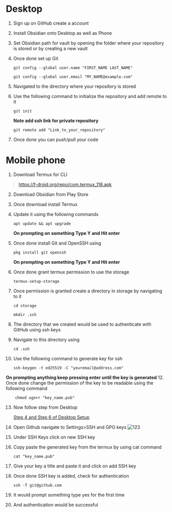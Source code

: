 # Desktop
1. Sign up on GitHub create a account
2. Install Obsidian onto Desktop as well as Phone 
3. Set Obsidian path for vault by opening the folder where your repository is stored or by creating a new vault
4. Once done set up Git
   
	```
	git config --global user.name "FIRST_NAME LAST_NAME"
	```
	
    ```
    git config --global user.email "MY_NAME@example.com"
    ```
1. Navigated to the directory where your repository is stored 
2. Use the following command to initialize the repository and add remote to it
   
	```
	git init
	```
	
    **Note add ssh link for private repository**    
    
    ```
    git remote add "Link_to_your_repository"
    ```  
1. Once done you can push/pull your code
# Mobile phone
1. Download Termux for CLI
>https://f-droid.org/repo/com.termux_118.apk
2. Download Obsidian from Play Store
3. Once download install Termux
4. Update it using the following commands 

	```
	apt update && apt upgrade
	```

	**On prompting on something Type Y and Hit enter**

5. Once done install Git and OpenSSH using

	```
	pkg install git openssh
	```
	
	**On prompting on something Type Y and Hit enter**

6. Once done grant termux permission to use the storage

	```
	termux-setup-storage
	```
1. Once permission is granted create a directory in storage by navigating to it
	
	```
	cd storage
	```
	
	```
	mkdir .ssh
	```
1. The directory that we created would be used to authenticate with GitHub using ssh keys
2. Navigate to this directory using

	 ```
	 cd .ssh
	 ```

10. Use the following command to generate key for ssh

	```
	ssh-keygen -t ed25519 -C "youremail@address.com"
	```

**On prompting anything keep pressing enter until the key is generated**
12. Once done change the permission of the key to be readable using the following command

		chmod ugo+r "key_name.pub"

13. Now follow step from Desktop 

	 [Step 4 and Step 6 of Desktop Setup](#Desktop)

14. Open Github navigate to Settings>SSH and GPG keys
![123](https://github.com/guravsuyash/Testrepo/assets/55230261/b9528f39-24da-41f5-8253-f7172388df7a)

15. Under SSH Keys click on new SSH key

16. Copy paste the generated key from the termux by using cat command

	 ```
	 cat "key_name.pub"
	 ```

17. Give your key a title and paste it and click on add SSH key
18. Once done SSH key is added, check for authentication 

	 ```
	 ssh -T git@github.com
	 ```

19. It would prompt something type yes for the first time 
20. And authentication would be successful 